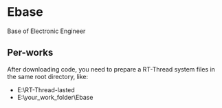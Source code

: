 # Ebase
Base of Electronic Engineer

## Per-works
After downloading code, you need to prepare a RT-Thread system files in the same root directory, like:
- E:\RT-Thread-lasted
- E:\your_work_folder\Ebase

##
